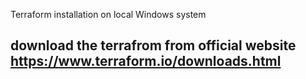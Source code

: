 Terraform installation on local Windows system
## download the terrafrom from official website https://www.terraform.io/downloads.html
